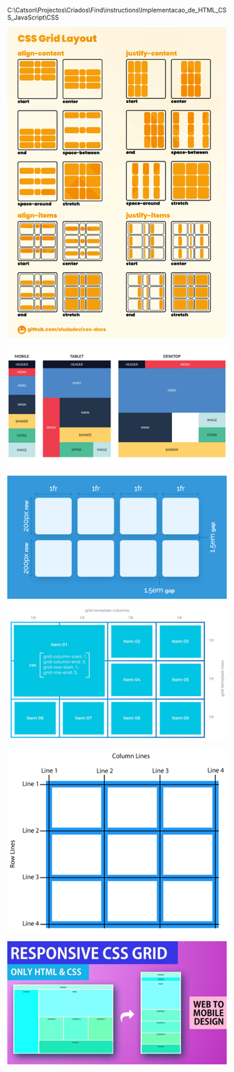 C:\Catson\Projectos\Criados\Find\instructions\Implementacao_de_HTML_CSS_JavaScript\CSS


![](img/1ja49d3svo191.png)

![](img/7vpUPMSbPfhxiUNYj5XnE6.jpg)

![](img/basic-setup-600x337.png)

![](img/G14.jpg)

![](img/grid_lines.png)

![](img/maxresdefault.jpg)

